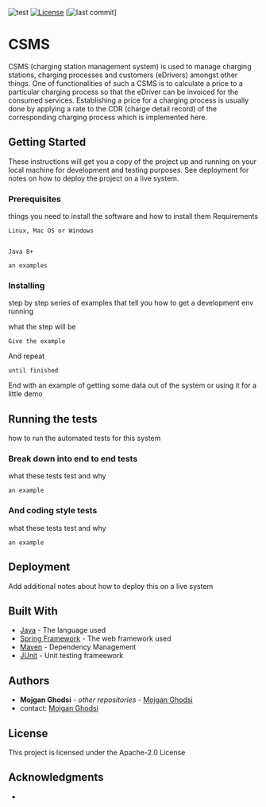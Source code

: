 ![test](https://github.com/mojganghodsi/CSMS/blob/master/.github/workflows/ci.yml/badge.svg?event=push)
[![License](https://img.shields.io/badge/License-Apache_2.0-blue.svg)](https://opensource.org/licenses/Apache-2.0)
[![last commit](https://img.shields.io/github/last-commit/mojganghodsi/CSMS)]

# CSMS

CSMS (charging station management system) is used to manage charging stations, charging
processes and customers (eDrivers) amongst other things. One of functionalities of such a CSMS is to calculate a price to a particular charging process so that the eDriver can be invoiced for the consumed services. Establishing a price for a charging process is usually done by applying a rate to the CDR (charge detail record) of the corresponding charging process which is implemented here.

## Getting Started

These instructions will get you a copy of the project up and running on your local machine for development and testing purposes. See deployment for notes on how to deploy the project on a live system.

### Prerequisites

things you need to install the software and how to install them
Requirements
```
Linux, Mac OS or Windows
```
```

Java 8+
```


```
an examples
```

### Installing

step by step series of examples that tell you how to get a development env running

what the step will be

```
Give the example
```

And repeat

```
until finished
```

End with an example of getting some data out of the system or using it for a little demo

## Running the tests

how to run the automated tests for this system

### Break down into end to end tests

what these tests test and why

```
an example
```

### And coding style tests

what these tests test and why

```
an example
```

## Deployment

Add additional notes about how to deploy this on a live system

## Built With

* [Java](https://www.java.com/en/) - The language used
* [Spring Framework](https://spring.io/) - The web framework used
* [Maven](https://maven.apache.org/) - Dependency Management
* [JUnit](https://junit.org/) - Unit testing frameework

## Authors

* **Mojgan Ghodsi** - *other repositories* - [Mojgan Ghodsi](https://github.com/mojganghodsi)
* contact: [Mojgan Ghodsi](zahraghodsi.w@gmail.com)

## License

This project is licensed under the Apache-2.0 License

## Acknowledgments

* 
